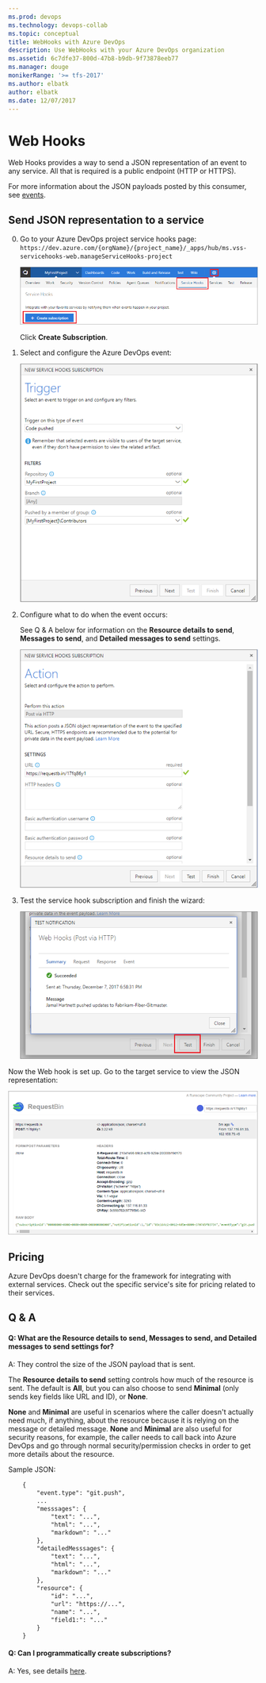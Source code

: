 ```yaml
---
ms.prod: devops
ms.technology: devops-collab
ms.topic: conceptual
title: WebHooks with Azure DevOps
description: Use WebHooks with your Azure DevOps organization
ms.assetid: 6c7dfe37-800d-47b8-b9db-9f73878eeb77
ms.manager: douge
monikerRange: '>= tfs-2017'
ms.author: elbatk
author: elbatk
ms.date: 12/07/2017
---
```


# Web Hooks

Web Hooks provides a way to send a JSON representation of an event to any service. All that is required is a public endpoint (HTTP or HTTPS).

For more information about the JSON payloads posted by this consumer, see [events](../events.md).

## Send JSON representation to a service

0. Go to your Azure DevOps project service hooks page: `https://dev.azure.com/{orgName}/{project_name}/_apps/hub/ms.vss-servicehooks-web.manageServiceHooks-project`

	![Project administration page](./_img/add-service-hook.png)

	Click **Create Subscription**.

0.  Select and configure the Azure DevOps event:

	![Configure the event dialog box](./_img/webhooks/configure-event.png)

0. Configure what to do when the event occurs:

	See Q & A below for information on the **Resource details to send**, **Messages to send**, and **Detailed messages to send** settings.

	![Configure the action dialog box](./_img/webhooks/configure-action.png)

0. Test the service hook subscription and finish the wizard:

	![Test it](./_img/webhooks/test.png)

Now the Web hook is set up. Go to the target service to view the JSON representation:

![View the JSON representation](./_img/webhooks/request-bin.png)


## Pricing
Azure DevOps doesn't charge for the framework for integrating with external services. Check out the specific service's site
for pricing related to their services. 

## Q & A

<!-- BEGINSECTION class="m-qanda" -->

#### Q: What are the Resource details to send, Messages to send, and Detailed messages to send settings for?

A: They control the size of the JSON payload that is sent.

The **Resource details to send** setting controls how much of the resource is sent.
The default is **All**, but you can also choose to send **Minimal** (only sends key fields like URL and ID), or **None**.

**None** and **Minimal** are useful in scenarios where the caller doesn't actually need much,
if anything, about the resource because it is relying on the message or detailed message.
**None** and **Minimal** are also useful for security reasons, for example,
the caller needs to call back into Azure DevOps and go through normal security/permission checks 
in order to get more details about the resource.

Sample JSON:

```
	{
	    "event.type": "git.push",
	    ...
	    "messsages": {
	        "text": "...",
	        "html": "...",
	        "markdown": "..."
	    },
	    "detailedMesssages": {
	        "text": "...",
	        "html": "...",
	        "markdown": "..."
	    },
	    "resource": {
	        "id": "...",
	        "url": "https://...",
	        "name": "...",
	        "field1:": "..."
	    }
	}	
```

#### Q: Can I programmatically create subscriptions?

A: Yes, see details [here](../create-subscription.md).

<!-- ENDSECTION -->